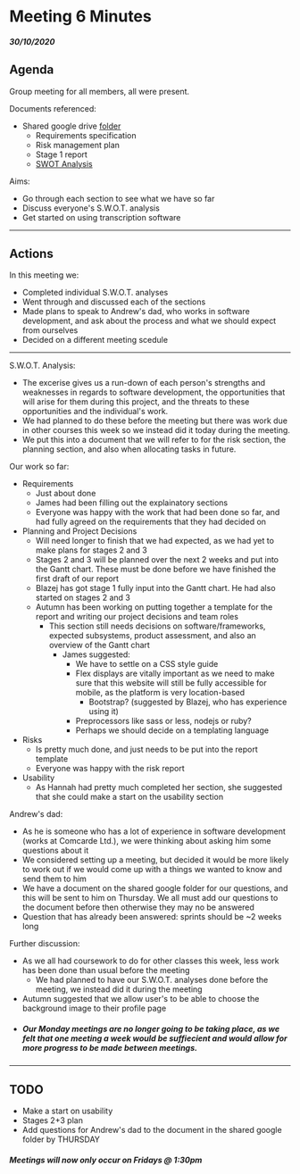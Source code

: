 Meeting 6 Minutes
================

##### 30/10/2020

Agenda
------

Group meeting for all members, all were present.

Documents referenced:
  - Shared google drive [folder](https://drive.google.com/drive/folders/1y3wSl9olSm-z9agIUQiVRx3pW4nxV7PW)
      - Requirements specification 
      - Risk management plan
      - Stage 1 report 
      - [SWOT Analysis](https://docs.google.com/document/d/1ctDco9A4KS9ywcHeg-nv_ZjH6sa5jIIOpHeY26AdP7g/edit)
      
Aims:
  - Go through each section to see what we have so far
  - Discuss everyone's S.W.O.T. analysis
  - Get started on using transcription software
  
--------------------------
Actions
------

In this meeting we:
  - Completed individual S.W.O.T. analyses
  - Went through and discussed each of the sections 
  - Made plans to speak to Andrew's dad, who works in software development, and ask about the process and what we should expect from ourselves
  - Decided on a different meeting scedule
  
---

S.W.O.T. Analysis:
  - The excerise gives us a run-down of each person's strengths and weaknesses in regards to software development, the opportunities that will arise for them during this 
    project, and the threats to these opportunities and the individual's work.
  - We had planned to do these before the meeting but there was work due in other courses this week so we instead did it today during the meeting. 
  - We put this into a document that we will refer to for the risk section, the planning section, and also when allocating tasks in future.
    
Our work so far:
  - Requirements
    - Just about done
    - James had been filling out the explainatory sections
    - Everyone was happy with the work that had been done so far, and had fully agreed on the requirements that they had decided on
  - Planning and Project Decisions
    - Will need longer to finish that we had expected, as we had yet to make plans for stages 2 and 3
    - Stages 2 and 3 will be planned over the next 2 weeks and put into the Gantt chart. These must be done before we have finished the first draft of our report
    - Blazej has got stage 1 fully input into the Gantt chart. He had also started on stages 2 and 3
    - Autumn has been working on putting together a template for the report and writing our project decisions and team roles
      - This section still needs decisions on software/frameworks, expected subsystems, product assessment, and also an overview of the Gantt chart
        - James suggested:
          - We have to settle on a CSS style guide
          - Flex displays are vitally important as we need to make sure that this website will still be fully accessible for mobile, as the platform is very location-based
            - Bootstrap? (suggested by Blazej, who has experience using it)
          - Preprocessors  like sass or less, nodejs or ruby?
          - Perhaps we should decide on a templating language
  - Risks
    - Is pretty much done, and just needs to be put into the report template
    - Everyone was happy with the risk report
  - Usability
    - As Hannah had pretty much completed her section, she suggested that she could make a start on the usability section

Andrew's dad:
  - As he is someone who has a lot of experience in software development (works at Comcarde Ltd.), we were thinking about asking him some questions about it
  - We considered setting up a meeting, but decided it would be more likely to work out if we would come up with a things we wanted to know and send them to him
  - We have a document on the shared google folder for our questions, and this will be sent to him on Thursday. We all must add our questions to the document before then otherwise they may no be answered
  - Question that has already been answered: sprints should be ~2 weeks long
  

Further discussion:
  - As we all had coursework to do for other classes this week, less work has been done than usual before the meeting
    - We had planned to have our S.W.O.T. analyses done before the meeting, we instead did it during the meeting
  - Autumn suggested that we allow user's to be able to choose the background image to their profile page
  -  ##### Our Monday meetings are no longer going to be taking place, as we felt that one meeting a week would be suffiecient and would allow for more progress to be made between meetings. 


------------

TODO
----

- Make a start on usability
- Stages 2+3 plan
- Add questions for Andrew's dad to the document in the shared google folder by THURSDAY

##### Meetings will now only occur on Fridays @ 1:30pm

